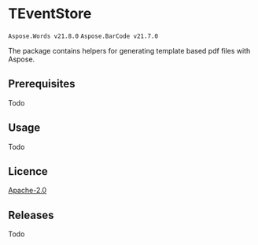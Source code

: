 # TEventStore




 ``` Aspose.Words v21.8.0 ``` ``` Aspose.BarCode v21.7.0 ```


The package contains helpers for generating template based pdf files with Aspose.


## Prerequisites

Todo


## Usage

Todo


## Licence

[Apache-2.0](https://choosealicense.com/licenses/apache-2.0/)

## Releases

Todo

 

